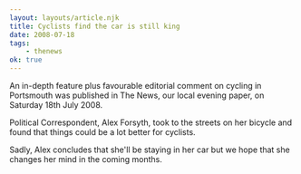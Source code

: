```yaml
---
layout: layouts/article.njk
title: Cyclists find the car is still king
date: 2008-07-18
tags:
    - thenews
ok: true
---
```


An in-depth feature plus favourable editorial comment on cycling in Portsmouth was published in The News, our local evening paper, on Saturday 18th July 2008.

Political Correspondent, Alex Forsyth, took to the streets on her bicycle and found that things could be a lot better for cyclists.

Sadly, Alex concludes that she'll be staying in her car but we hope that she changes her mind in the coming months.
